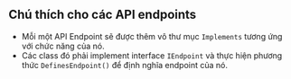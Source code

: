 ## Chú thích cho các API endpoints

- Mỗi một API Endpoint sẽ được thêm vô thư mục <code>Implements</code> tương ứng với chức năng của nó.
- Các class đó phải implement interface <code>IEndpoint</code> và thực hiện phương thức <code>DefinesEndpoint()</code>
  để định nghĩa endpoint của nó.
